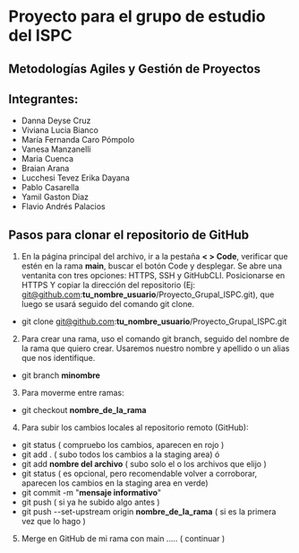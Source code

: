 # Proyecto para el grupo de estudio del ISPC 

## Metodologías Agiles y Gestión de Proyectos

## Integrantes:
* Danna Deyse Cruz
* Viviana Lucia Bianco 
* María Fernanda Caro Pómpolo
* Vanesa Manzanelli 
* Maria Cuenca
* Braian Arana
* Lucchesi Tevez Erika Dayana
* Pablo Casarella
* Yamil Gaston Diaz 
* Flavio Andrés Palacios

## Pasos para clonar el repositorio de GitHub

1) En la página principal del archivo, ir a la pestaña **< > Code**, verificar que estén en la rama **main**, buscar el botón Code y desplegar. Se abre una ventanita con tres opciones: HTTPS, SSH y GitHubCLI. Posicionarse en HTTPS Y copiar la dirección del repositorio (Ej: git@github.com:**tu_nombre_usuario**/Proyecto_Grupal_ISPC.git), que luego se usará seguido del comando git clone.

- git clone git@github.com:**tu_nombre_usuario**/Proyecto_Grupal_ISPC.git

2) Para crear una rama, uso el comando git branch, seguido del nombre de la rama que quiero crear. Usaremos nuestro nombre y apellido o un alias que nos identifique.

- git branch **minombre**

3) Para moverme entre ramas:

- git checkout **nombre_de_la_rama**

4) Para subir los cambios locales al repositorio remoto (GitHub):

- git status ( compruebo los cambios, aparecen en rojo )
- git add . ( subo todos los cambios a la staging area) ó 
- git add **nombre del archivo** ( subo solo el o los archivos que elijo )
- git status ( es opcional, pero recomendable volver a corroborar, aparecen los cambios en la staging area en verde)
- git commit -m "**mensaje informativo**"
- git push ( si ya he subido algo antes )
- git push --set-upstream origin **nombre_de_la_rama** ( si es la primera vez que lo hago )

5) Merge en GitHub de mi rama con main ..... ( continuar )